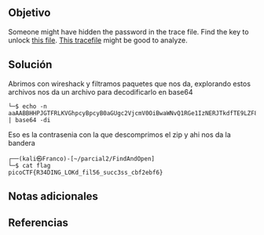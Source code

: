## Objetivo
Someone might have hidden the password in the trace file. Find the key to unlock [this file](https://artifacts.picoctf.net/c/492/flag.zip). [This tracefile](https://artifacts.picoctf.net/c/492/dump.pcap) might be good to analyze.
## Solución
Abrimos con wireshack y filtramos paquetes que nos da, explorando estos archivos nos da un archivo para decodificarlo en base64 
```
└─$ echo -n aaAABBHHPJGTFRLKVGhpcyBpcyB0aGUgc2VjcmV0OiBwaWNvQ1RGe1IzNERJTkdfTE9LZF8= | base64 -di
```
Eso es la contrasenia con la que descomprimos el zip y ahi nos da la bandera 

```                                                                                    
┌──(kali㉿Franco)-[~/parcial2/FindAndOpen]
└─$ cat flag 
picoCTF{R34DING_LOKd_fil56_succ3ss_cbf2ebf6}

```

## Notas adicionales

## Referencias